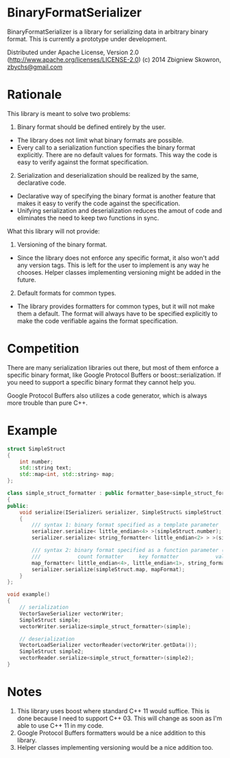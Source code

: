 BinaryFormatSerializer
======================

BinaryFormatSerializer is a library for serializing data in arbitrary binary format.
This is currently a prototype under development.

Distributed under Apache License, Version 2.0 (http://www.apache.org/licenses/LICENSE-2.0)
(c) 2014 Zbigniew Skowron, zbychs@gmail.com

Rationale
=========

This library is meant to solve two problems:

1. Binary format should be defined entirely by the user.
  - The library does not limit what binary formats are possible.
  - Every call to a serialization function specifies the binary format explicitly. There are no default values for formats. This way the code is easy to verify against the format specification.
2. Serialization and deserialization should be realized by the same, declarative code.
  - Declarative way of specifying the binary format is another feature that makes it easy to verify the code against the specification.
  - Unifying serialization and deserialization reduces the amout of code and eliminates the need to keep two functions in sync.
 
What this library will not provide:

1. Versioning of the binary format.
  - Since the library does not enforce any specific format, it also won't add any version tags. This is left for the user to implement is any way he chooses. Helper classes implementing versioning might be added in the future.
2. Default formats for common types.
  - The library provides formatters for common types, but it will not make them a default. The format will always have to be specified explicitly to make the code verifiable agains the format specification.

Competition
===========

There are many serialization libraries out there, but most of them enforce a specific binary format, like Google Protocol Buffers or boost::serialization.
If you need to support a specific binary format they cannot help you.

Google Protocol Buffers also utilizes a code generator, which is always more trouble than pure C++.

Example
=======

```cpp
struct SimpleStruct
{
    int number;
    std::string text;
    std::map<int, std::string> map;
};

class simple_struct_formatter : public formatter_base<simple_struct_formatter>
{
public:
    void serialize(ISerializer& serializer, SimpleStruct& simpleStruct)
    {
        /// syntax 1: binary format specified as a template parameter
        serializer.serialize< little_endian<4> >(simpleStruct.number);
        serializer.serialize< string_formatter< little_endian<2> > >(simpleStruct.text);

        /// syntax 2: binary format specified as a function parameter (allows for stateful formatters)
        ///            count formatter     key formatter            value formatter
        map_formatter< little_endian<4>, little_endian<1>, string_formatter< little_endian<4> > > mapFormat;
        serializer.serialize(simpleStruct.map, mapFormat);
    }
};

void example()
{
    // serialization
    VectorSaveSerializer vectorWriter;
    SimpleStruct simple;
    vectorWriter.serialize<simple_struct_formatter>(simple);

    // deserialization
    VectorLoadSerializer vectorReader(vectorWriter.getData());
    SimpleStruct simple2;
    vectorReader.serialize<simple_struct_formatter>(simple2);
}
```

Notes
=====

1. This library uses boost where standard C++ 11 would suffice. This is done because I need to support C++ 03.
   This will change as soon as I'm able to use C++ 11 in my code.
2. Google Protocol Buffers formatters would be a nice addition to this library.
3. Helper classes implementing versioning would be a nice addition too.
